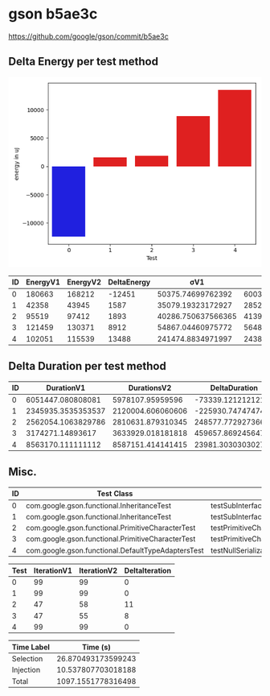 # gson b5ae3c


https://github.com/google/gson/commit/b5ae3c



## Delta Energy per test method

![](./gson_delta_energy_0_v.png)


| ID | EnergyV1 | EnergyV2 | DeltaEnergy | σV1 | σV2 |
| --- | --- | --- | --- | --- | --- |
| 0 | 180663 | 168212 | -12451 | 50375.74699762392 | 60032.15804210206 |
| 1 | 42358 | 43945 | 1587 | 35079.19323172927 | 28522.551044024327 |
| 2 | 95519 | 97412 | 1893 | 40286.750637566365 | 41392.34689881589 |
| 3 | 121459 | 130371 | 8912 | 54867.04460975772 | 56481.84946961953 |
| 4 | 102051 | 115539 | 13488 | 241474.8834971997 | 243883.67857503556 |

## Delta Duration per test method


| ID | DurationV1 | DurationsV2 | DeltaDuration |
| --- | --- | --- | --- |
| 0 | 6051447.080808081 | 5978107.95959596 | -73339.1212121211 |
| 1 | 2345935.3535353537 | 2120004.606060606 | -225930.7474747477 |
| 2 | 2562054.1063829786 | 2810631.879310345 | 248577.7729273662 |
| 3 | 3174271.14893617 | 3633929.018181818 | 459657.8692456479 |
| 4 | 8563170.111111112 | 8587151.414141415 | 23981.303030302748 |

## Misc.

| ID | Test Class | Test Method |
| --- | --- | --- |
| 0 | com.google.gson.functional.InheritanceTest | testSubInterfacesOfCollectionSerialization |
| 1 | com.google.gson.functional.InheritanceTest | testSubInterfacesOfCollectionDeserialization |
| 2 | com.google.gson.functional.PrimitiveCharacterTest | testPrimitiveCharacterAutoboxedDeserialization |
| 3 | com.google.gson.functional.PrimitiveCharacterTest | testPrimitiveCharacterAutoboxedSerialization |
| 4 | com.google.gson.functional.DefaultTypeAdaptersTest | testNullSerialization |




| Test | IterationV1 | IterationV2 | DeltaIteration |
| --- | --- | --- | --- |
| 0 | 99 | 99 | 0 |
| 1 | 99 | 99 | 0 |
| 2 | 47 | 58 | 11 |
| 3 | 47 | 55 | 8 |
| 4 | 99 | 99 | 0 |



| Time Label | Time (s) |
| --- | --- |
| Selection | 26.870493173599243 |
| Injection | 10.537807703018188 |
| Total | 1097.1551778316498 |


